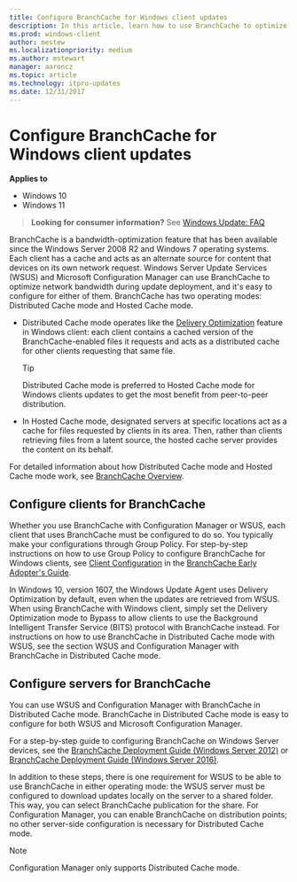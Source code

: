 ```yaml
---
title: Configure BranchCache for Windows client updates
description: In this article, learn how to use BranchCache to optimize network bandwidth during update deployment.
ms.prod: windows-client
author: mestew
ms.localizationpriority: medium
ms.author: mstewart
manager: aaroncz
ms.topic: article
ms.technology: itpro-updates
ms.date: 12/31/2017
---
```


# Configure BranchCache for Windows client updates


**Applies to**

- Windows 10
- Windows 11

> **Looking for consumer information?** See [Windows Update: FAQ](https://support.microsoft.com/help/12373/windows-update-faq) 

BranchCache is a bandwidth-optimization feature that has been available since the Windows Server 2008 R2 and Windows 7 operating systems. Each client has a cache and acts as an alternate source for content that devices on its own network request. Windows Server Update Services (WSUS) and Microsoft Configuration Manager can use BranchCache to optimize network bandwidth during update deployment, and it's easy to configure for either of them. BranchCache has two operating modes: Distributed Cache mode and Hosted Cache mode. 

- Distributed Cache mode operates like the [Delivery Optimization](../do/waas-delivery-optimization.md) feature in Windows client: each client contains a cached version of the BranchCache-enabled files it requests and acts as a distributed cache for other clients requesting that same file. 

    >[!TIP]
    >Distributed Cache mode is preferred to Hosted Cache mode for Windows clients updates to get the most benefit from peer-to-peer distribution. 

- In Hosted Cache mode, designated servers at specific locations act as a cache for files requested by clients in its area. Then, rather than clients retrieving files from a latent source, the hosted cache server provides the content on its behalf. 

For detailed information about how Distributed Cache mode and Hosted Cache mode work, see [BranchCache Overview](/previous-versions/windows/it-pro/windows-7/dd637832(v=ws.10)). 

## Configure clients for BranchCache

Whether you use BranchCache with Configuration Manager or WSUS, each client that uses BranchCache must be configured to do so. You typically make your configurations through Group Policy. For step-by-step instructions on how to use Group Policy to configure BranchCache for Windows clients, see [Client Configuration](/previous-versions/windows/it-pro/windows-7/dd637820(v=ws.10)) in the [BranchCache Early Adopter's Guide](/previous-versions/windows/it-pro/windows-7/dd637762(v=ws.10)).

In Windows 10, version 1607, the Windows Update Agent uses Delivery Optimization by default, even when the updates are retrieved from WSUS. When using BranchCache with Windows client, simply set the Delivery Optimization mode to Bypass to allow clients to use the Background Intelligent Transfer Service (BITS) protocol with BranchCache instead. For instructions on how to use BranchCache in Distributed Cache mode with WSUS, see the section WSUS and Configuration Manager with BranchCache in Distributed Cache mode.

## Configure servers for BranchCache

You can use WSUS and Configuration Manager with BranchCache in Distributed Cache mode. BranchCache in Distributed Cache mode is easy to configure for both WSUS and Microsoft Configuration Manager. 

For a step-by-step guide to configuring BranchCache on Windows Server devices, see the [BranchCache Deployment Guide (Windows Server 2012)](/previous-versions/windows/it-pro/windows-server-2012-R2-and-2012/jj572990(v=ws.11)) or [BranchCache Deployment Guide (Windows Server 2016)](/windows-server/networking/branchcache/deploy/branchcache-deployment-guide).

In addition to these steps, there is one requirement for WSUS to be able to use BranchCache in either operating mode: the WSUS server must be configured to download updates locally on the server to a shared folder. This way, you can select BranchCache publication for the share. For Configuration Manager, you can enable BranchCache on distribution points; no other server-side configuration is necessary for Distributed Cache mode.

>[!NOTE]
>Configuration Manager only supports Distributed Cache mode.

